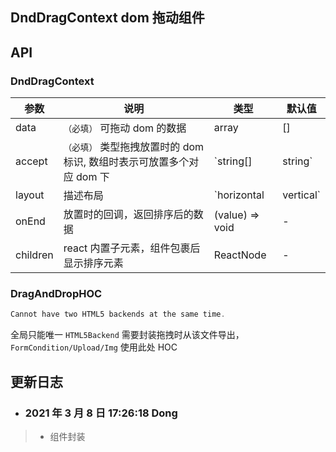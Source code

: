 ## DndDragContext dom 拖动组件

## API

### DndDragContext

| 参数 | 说明 | 类型 | 默认值 |
| --- | --- | --- | --- |
| data | `（必填）` 可拖动 dom 的数据 | array | [] |
| accept | `（必填）` 类型拖拽放置时的 dom 标识, 数组时表示可放置多个对应 dom 下 | `string[] | string` | - |
| layout | 描述布局 | `horizontal | vertical` | - |
| onEnd | 放置时的回调，返回排序后的数据 | (value) => void | - |
| children | react 内置子元素，组件包裹后显示排序元素 | ReactNode | - |

### DragAndDropHOC

```jsx
Cannot have two HTML5 backends at the same time.
```
全局只能唯一 `HTML5Backend` 需要封装拖拽时从该文件导出，`FormCondition/Upload/Img` 使用此处 HOC

## 更新日志

- ### 2021 年 3 月 8 日 17:26:18 Dong

> - 组件封装
